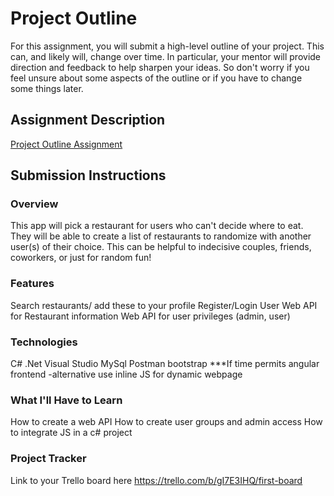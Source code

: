# Project Outline
For this assignment, you will submit a high-level outline of your project. This can, and likely will, change over time. In particular, your mentor will provide direction and feedback to help sharpen your ideas. So don't worry if you feel unsure about some aspects of the outline or if you have to change some things later.
## Assignment Description
[Project Outline Assignment](https://education.launchcode.org/liftoff/modules/assignments/project-outline)
## Submission Instructions
### Overview
This app will pick a restaurant for users who can't decide where to eat. They will be able to create a list of restaurants to randomize with another user(s) of their choice. This can be helpful to indecisive couples, friends, coworkers, or just for random fun!
### Features
Search restaurants/ add these to your profile
Register/Login User
Web API for Restaurant information
Web API for user privileges (admin, user)
### Technologies
C#
.Net
Visual Studio
MySql
Postman
bootstrap
***If time permits angular frontend
  -alternative use inline JS for dynamic webpage
### What I'll Have to Learn
How to create a web API
How to create user groups and admin access
How to integrate JS in a c# project
### Project Tracker
Link to your Trello board here
https://trello.com/b/gI7E3IHQ/first-board
